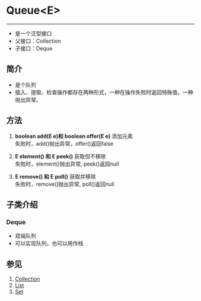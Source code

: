 # Queue<E\>
---
* 是一个泛型接口
* 父接口：Collection
* 子接口：Deque

## 简介
* 是个队列
* 插入、提取、检查操作都存在两种形式，一种在操作失败时返回特殊值，一种抛出异常。

## 方法
1. **boolean add(E e)和 boolean offer(E e)** 添加元素  
	失败时，add()抛出异常，offer()返回false  

2. **E element() 和 E peek()** 获取但不移除  
	失败时，element()抛出异常, peek()返回null

3. **E remove() 和 E poll()** 获取并移除  
	失败时，remove()抛出异常, poll()返回null

## 子类介绍
### Deque
* 双端队列
* 可以实现队列，也可以用作栈

## 参见
1. [Collection](Collection.md)
2. [List](List.md)
3. [Set](Set.md)